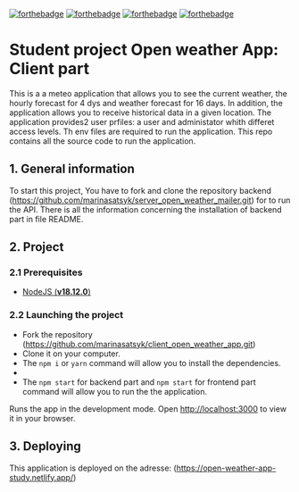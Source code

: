 [![forthebadge](https://forthebadge.com/images/badges/made-with-javascript.svg)](https://forthebadge.com)
[![forthebadge](https://forthebadge.com/images/badges/made-with-typescript.svg)](https://forthebadge.com)
[![forthebadge](https://forthebadge.com/images/badges/uses-css.svg)](https://forthebadge.com)
[![forthebadge](https://forthebadge.com/images/badges/uses-git.svg)](https://forthebadge.com)

# Student project Open weather App: Client part
This is a a meteo application that allows you to see the current weather, the hourly forecast for 4 dys and weather forecast for 16 days. In addition, the application allows  you to receive  historical data in a given location. The application provides2 user prfiles: a user and administator whith differet access levels. Th env files are required to run the application.
This repo contains all the source code to run the application.

## 1. General information

To start this project, You have to fork and clone the repository backend
(https://github.com/marinasatsyk/server_open_weather_mailer.git) for to run the  API.
There is all the information concerning the installation of backend part in file README.

## 2. Project

### 2.1 Prerequisites

-   [NodeJS (**v18.12.0**)](https://nodejs.org/en/)

### 2.2 Launching the project

-   Fork the repository (https://github.com/marinasatsyk/client_open_weather_app.git)
-   Clone it on your computer.
-   The `npm i` or `yarn` command will allow you to install the dependencies.
-
-   The `npm start` for backend part and `npm start` for frontend part command will allow you to run the the application.

Runs the app in the development mode.
Open [http://localhost:3000](http://localhost:3000) to view it in your browser.

## 3. Deploying
This application is deployed on the adresse: (https://open-weather-app-study.netlify.app/)


